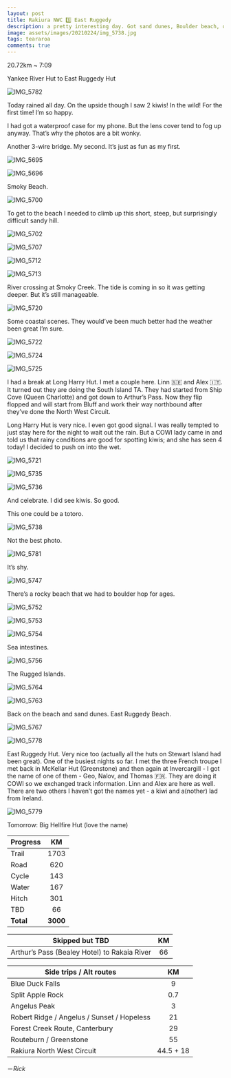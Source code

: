 ```yaml
---
layout: post
title: Rakiura NWC 3️⃣ East Ruggedy
description: a pretty interesting day. Got sand dunes, Boulder beach, quick sand, Ruggedyness. I even saw kiwis!
image: assets/images/20210224/img_5738.jpg
tags: teararoa
comments: true
---
```


20.72km ~ 7:09

Yankee River Hut to East Ruggedy Hut

![IMG_5782](/assets/images/20210224/img_5782.jpg)

Today rained all day. On the upside though I saw 2 kiwis! In the wild! For the first time! I’m so happy. 

I had got a waterproof case for my phone. But the lens cover tend to fog up anyway. That’s why the photos are a bit wonky. 

Another 3-wire bridge. My second. It’s just as fun as my first. 

![IMG_5695](/assets/images/20210224/img_5695.jpg)

![IMG_5696](/assets/images/20210224/img_5696.jpg)

Smoky Beach.

![IMG_5700](/assets/images/20210224/img_5700.jpg)

To get to the beach I needed to climb up this short, steep, but surprisingly difficult sandy hill. 

![IMG_5702](/assets/images/20210224/img_5702.jpg)

![IMG_5707](/assets/images/20210224/img_5707.jpg)

![IMG_5712](/assets/images/20210224/img_5712.jpg)

![IMG_5713](/assets/images/20210224/img_5713.jpg)

River crossing at Smoky Creek. The tide is coming in so it was getting deeper. But it’s still manageable. 

![IMG_5720](/assets/images/20210224/img_5720.jpg)

Some coastal scenes. They would’ve been much better had the weather been great I’m sure. 

![IMG_5722](/assets/images/20210224/img_5722.jpg)

![IMG_5724](/assets/images/20210224/img_5724.jpg)

![IMG_5725](/assets/images/20210224/img_5725.jpg)

I had a break at Long Harry Hut. I met a couple here. Linn 🇸🇪  and Alex 🇮🇹. It turned out they are doing the South Island TA. They had started from Ship Cove (Queen Charlotte) and got down to Arthur’s Pass. Now they flip flopped and will start from Bluff and work their way northbound after they’ve done the North West Circuit. 

Long Harry Hut is very nice. I even got good signal. I was really tempted to just stay here for the night to wait out the rain. But a COWI lady came in and told us that rainy conditions are good for spotting kiwis; and she has seen 4 today! I decided to push on into the wet. 

![IMG_5721](/assets/images/20210224/img_5721.jpg)

![IMG_5735](/assets/images/20210224/img_5735.jpg)

![IMG_5736](/assets/images/20210224/img_5736.jpg)

And celebrate. I did see kiwis. So good. 

This one could be a totoro. 

![IMG_5738](/assets/images/20210224/img_5738.jpg)

Not the best photo. 

![IMG_5781](/assets/images/20210224/img_5781.jpg)

It’s shy. 

![IMG_5747](/assets/images/20210224/img_5747.jpg)

There’s a rocky beach that we had to boulder hop for ages. 

![IMG_5752](/assets/images/20210224/img_5752.jpg)

![IMG_5753](/assets/images/20210224/img_5753.jpg)

![IMG_5754](/assets/images/20210224/img_5754.jpg)

Sea intestines. 

![IMG_5756](/assets/images/20210224/img_5756.jpg)

The Rugged Islands. 

![IMG_5764](/assets/images/20210224/img_5764.jpg)

![IMG_5763](/assets/images/20210224/img_5763.jpg)

Back on the beach and sand dunes. East Ruggedy Beach. 

![IMG_5767](/assets/images/20210224/img_5767.jpg)

![IMG_5778](/assets/images/20210224/img_5778.jpg)

East Ruggedy Hut. Very nice too (actually all the huts on Stewart Island had been great). One of the busiest nights so far. I met the three French troupe I met back in McKellar Hut (Greenstone) and then again at Invercargill - I got the name of one of them - Geo, Nalov, and Thomas 🇫🇷. They are doing it COWI so we exchanged track information. Linn and Alex are here as well. There are two others I haven’t got the names yet - a kiwi and a(nother) lad from Ireland. 

![IMG_5779](/assets/images/20210224/img_5779.jpg)

Tomorrow: Big Hellfire Hut (love the name)


| Progress | KM |
| ---- |:----:|
| Trail | 1703 |
| Road | 620 |
| Cycle | 143 |
| Water | 167 |
| Hitch | 301 |
| TBD | 66 |
| **Total** | **3000** |

| Skipped but TBD | KM |
| ---- |:----:|
| Arthur’s Pass (Bealey Hotel) to Rakaia River | 66 |

| Side trips / Alt routes | KM |
| ---- |:----:|
| Blue Duck Falls | 9 |
| Split Apple Rock | 0.7 |
| Angelus Peak | 3 |
| Robert Ridge / Angelus / Sunset / Hopeless | 21 |
| Forest Creek Route, Canterbury | 29 |
| Routeburn / Greenstone | 55 |
| Rakiura North West Circuit | 44.5 + 18 |

－_Rick_